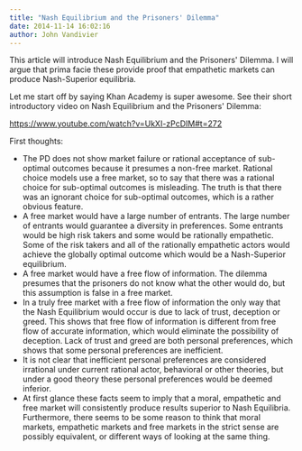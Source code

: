 ```yaml
---
title: "Nash Equilibrium and the Prisoners' Dilemma"
date: 2014-11-14 16:02:16
author: John Vandivier
---
```




This article will introduce Nash Equilibrium and the Prisoners' Dilemma. I will argue that prima facie these provide proof that empathetic markets can produce Nash-Superior equilibria.

Let me start off by saying Khan Academy is super awesome. See their short introductory video on Nash Equilibrium and the Prisoners' Dilemma:

https://www.youtube.com/watch?v=UkXI-zPcDIM#t=272

First thoughts:
<ul>
	<li>The PD does not show market failure or rational acceptance of sub-optimal outcomes because it presumes a non-free market. Rational choice models use a free market, so to say that there was a rational choice for sub-optimal outcomes is misleading. The truth is that there was an ignorant choice for sub-optimal outcomes, which is a rather obvious feature.</li>
	<li>A free market would have a large number of entrants. The large number of entrants would guarantee a diversity in preferences. Some entrants would be high risk takers and some would be rationally empathetic. Some of the risk takers and all of the rationally empathetic actors would achieve the globally optimal outcome which would be a Nash-Superior equilibrium.</li>
	<li>A free market would have a free flow of information. The dilemma presumes that the prisoners do not know what the other would do, but this assumption is false in a free market.</li>
	<li>In a truly free market with a free flow of information the only way that the Nash Equilibrium would occur is due to lack of trust, deception or greed. This shows that free flow of information is different from free flow of accurate information, which would eliminate the possibility of deception. Lack of trust and greed are both personal preferences, which shows that some personal preferences are inefficient.</li>
	<li>It is not clear that inefficient personal preferences are considered irrational under current rational actor, behavioral or other theories, but under a good theory these personal preferences would be deemed inferior.</li>
	<li>At first glance these facts seem to imply that a moral, empathetic and free market will consistently produce results superior to Nash Equilibria. Furthermore, there seems to be some reason to think that moral markets, empathetic markets and free markets in the strict sense are possibly equivalent, or different ways of looking at the same thing.</li>
</ul>